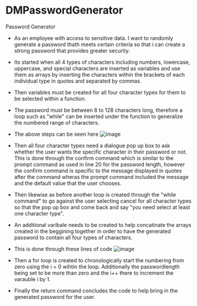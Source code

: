 # DMPasswordGenerator
Password Generator

* As an employee with access to sensitive data. I want to randomly generate a password thath meets certain criteria so that i can create a strong password that provides greater security.

* Its started when all 4 types of characters including numbers, lowercase, uppercase, and special characters are inserted as variables and use them as arrays by inserting the characters within the brackets of each individual type in quotes and separated by commas.

* Then variables must be created for all four character types for them to be selected within a function.

* The password must be between 8 to 128 characters long, therefore a loop such as "while" can be inserted under the function to generalize the numbered range of characters.

* The above steps can be seen here ![image](https://user-images.githubusercontent.com/122760940/218352106-d10ed0d2-d2e5-497d-ac76-e588c0f6728f.png)

* Then all four character types need a dialogue pop up box to ask whether the user wants the specific character in their password or not. This is done through the confirm command which is similar to the prompt command as used in line 20 for the password length, however the confirm command is specific to the message displayed in quotes after the command wheras the prompt command included the message and the default value that the user chooses.

* Then likewise as before another loop is created through the "while command" to go against the user selecting cancel for all character types so that the pop up box and come back and say "you need select at least one character type".

* An additional varibale needs to be created to help concatinate the arrays created in the beggining together in order to have the generated password to contain all four types of characters.

* This is done through these lines of code ![image](https://user-images.githubusercontent.com/122760940/218353339-8a5405fa-b724-4785-96d7-815d31050fdb.png)

* Then a for loop is created to chronologically start the numbering from zero using the i = 0 wihtin the loop. Additionally the passwordlength being set to be more than zero and the i++ there to increment the varauble i by 1.

* Finally the return command concludes the code to help bring in the generated password for the user.